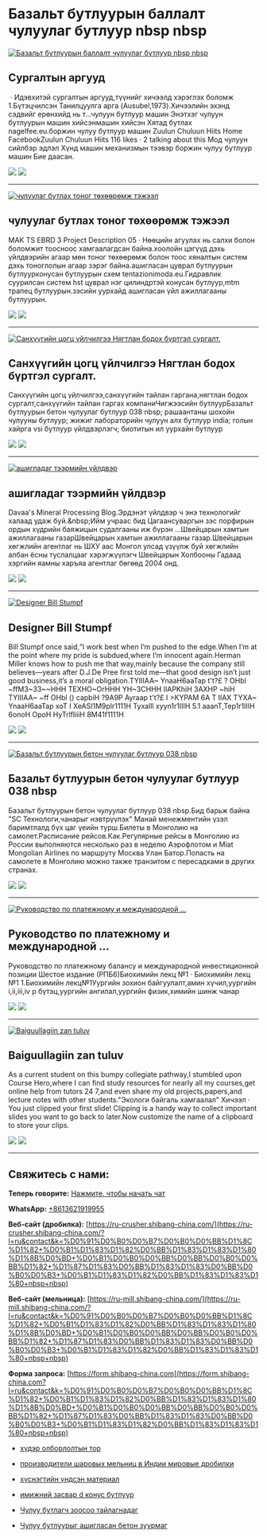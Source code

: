 # Базальт бутлуурын баллалт чулуулаг бутлуур nbsp nbsp

<a href="https://swt.shibang-china.com/?l=ru&img&k=%D0%91%D0%B0%D0%B7%D0%B0%D0%BB%D1%8C%D1%82+%D0%B1%D1%83%D1%82%D0%BB%D1%83%D1%83%D1%80%D1%8B%D0%BD+%D0%B1%D0%B0%D0%BB%D0%BB%D0%B0%D0%BB%D1%82+%D1%87%D1%83%D0%BB%D1%83%D1%83%D0%BB%D0%B0%D0%B3+%D0%B1%D1%83%D1%82%D0%BB%D1%83%D1%83%D1%80+nbsp+nbsp" target="_blank">![Базальт бутлуурын баллалт чулуулаг бутлуур nbsp nbsp](http://static.shibang-china.com/all-800x300/1160.jpg)</a>

## Сургалтын аргууд
&nbsp;&#0183;&#32;Идэвхитэй сургалтын аргууд,түүнийг хичээлд хэрэглэх боломж 1.Бүтэцчилсэн Танилцуулга арга (Ausubel,1973).Хичээлийн эхэнд сэдвийг ерөнхийд нь т…чулуун бутлуур машин Энэтхэг чулуун бутлуурын машин хийсэнмашин хийсэн Хятад бутлах nagelfee.eu.боржин чулуу бутлуур машин Zuulun Chuluun Hiits Home FacebookZuulun Chuluun Hiits 116 likes &#183; 2 talking about this Мод чулуун сийлбэр эдлэл Хүнд машин механизмын тээвэр боржин чулуу бутлуур машин Бие даасан.


<a href="https://whatsapp.shibangsoft.com/WhatsApp.php" target="_blank" title="WhatsApp">![](http://static.shibang-china.com/icon/whatsapp.png)</a> <a href="https://swt.shibang-china.com/?l=ru&icon&k=%D0%91%D0%B0%D0%B7%D0%B0%D0%BB%D1%8C%D1%82+%D0%B1%D1%83%D1%82%D0%BB%D1%83%D1%83%D1%80%D1%8B%D0%BD+%D0%B1%D0%B0%D0%BB%D0%BB%D0%B0%D0%BB%D1%82+%D1%87%D1%83%D0%BB%D1%83%D1%83%D0%BB%D0%B0%D0%B3+%D0%B1%D1%83%D1%82%D0%BB%D1%83%D1%83%D1%80+nbsp+nbsp" target="_blank">![](http://static.shibang-china.com/icon/chat-ru.png)</a>

---

<a href="https://swt.shibang-china.com/?l=ru&img&k=%D0%91%D0%B0%D0%B7%D0%B0%D0%BB%D1%8C%D1%82+%D0%B1%D1%83%D1%82%D0%BB%D1%83%D1%83%D1%80%D1%8B%D0%BD+%D0%B1%D0%B0%D0%BB%D0%BB%D0%B0%D0%BB%D1%82+%D1%87%D1%83%D0%BB%D1%83%D1%83%D0%BB%D0%B0%D0%B3+%D0%B1%D1%83%D1%82%D0%BB%D1%83%D1%83%D1%80+nbsp+nbsp" target="_blank">![чулуулаг бутлах тоног төхөөрөмж тэжээл](http://static.shibang-china.com/all-800x300/260.jpg)</a>

## чулуулаг бутлах тоног төхөөрөмж тэжээл
MAK TS EBRD 3 Project Description 05 &#183; Нөөцийн агуулах нь салхи болон боломжит тоосноос хамгаалагдсан байна.хоолойн цэгүүд дэхь үйлдвэрийн агаар мөн тоног төхөөрөмж болон тоос хяналтын систем дэхь тоноглолын агаар зэрэг байна.ашигласан цуврал бутлуурын бутлуурконусан бутлуурын схем tentazionimoda.eu.Гидравлик суурилсан систем hst цуврал нэг цилиндртэй конусан бутлуур,mtm трапец бутлуурын.зэсийн уурхайд ашигласан үйл ажиллагааны бутлуурын.


<a href="https://whatsapp.shibangsoft.com/WhatsApp.php" target="_blank" title="WhatsApp">![](http://static.shibang-china.com/icon/whatsapp.png)</a> <a href="https://swt.shibang-china.com/?l=ru&icon&k=%D0%91%D0%B0%D0%B7%D0%B0%D0%BB%D1%8C%D1%82+%D0%B1%D1%83%D1%82%D0%BB%D1%83%D1%83%D1%80%D1%8B%D0%BD+%D0%B1%D0%B0%D0%BB%D0%BB%D0%B0%D0%BB%D1%82+%D1%87%D1%83%D0%BB%D1%83%D1%83%D0%BB%D0%B0%D0%B3+%D0%B1%D1%83%D1%82%D0%BB%D1%83%D1%83%D1%80+nbsp+nbsp" target="_blank">![](http://static.shibang-china.com/icon/chat-ru.png)</a>

---

<a href="https://swt.shibang-china.com/?l=ru&img&k=%D0%91%D0%B0%D0%B7%D0%B0%D0%BB%D1%8C%D1%82+%D0%B1%D1%83%D1%82%D0%BB%D1%83%D1%83%D1%80%D1%8B%D0%BD+%D0%B1%D0%B0%D0%BB%D0%BB%D0%B0%D0%BB%D1%82+%D1%87%D1%83%D0%BB%D1%83%D1%83%D0%BB%D0%B0%D0%B3+%D0%B1%D1%83%D1%82%D0%BB%D1%83%D1%83%D1%80+nbsp+nbsp" target="_blank">![Санхүүгийн цогц үйлчилгээ Нягтлан бодох бүртгэл сургалт.](http://static.shibang-china.com/all-800x300/1322.jpg)</a>

## Санхүүгийн цогц үйлчилгээ Нягтлан бодох бүртгэл сургалт.
Санхүүгийн цогц үйлчилгээ,санхүүгийн тайлан гаргана,нягтлан бодох сургалт,санхүүгийн тайлан гаргах компаниЧигжээсийн бутлуурБазальт бутлуурын бетон чулуулаг бутлуур 038 nbsp; рашаантаны шохойн чулууны бутлуур; жижиг лабораторийн чулуун алх бутлуур india; голын хайрга vsi бутлуур үйлдвэрлэгч; биотитын ил уурхайн бутлуур


<a href="https://whatsapp.shibangsoft.com/WhatsApp.php" target="_blank" title="WhatsApp">![](http://static.shibang-china.com/icon/whatsapp.png)</a> <a href="https://swt.shibang-china.com/?l=ru&icon&k=%D0%91%D0%B0%D0%B7%D0%B0%D0%BB%D1%8C%D1%82+%D0%B1%D1%83%D1%82%D0%BB%D1%83%D1%83%D1%80%D1%8B%D0%BD+%D0%B1%D0%B0%D0%BB%D0%BB%D0%B0%D0%BB%D1%82+%D1%87%D1%83%D0%BB%D1%83%D1%83%D0%BB%D0%B0%D0%B3+%D0%B1%D1%83%D1%82%D0%BB%D1%83%D1%83%D1%80+nbsp+nbsp" target="_blank">![](http://static.shibang-china.com/icon/chat-ru.png)</a>

---

<a href="https://swt.shibang-china.com/?l=ru&img&k=%D0%91%D0%B0%D0%B7%D0%B0%D0%BB%D1%8C%D1%82+%D0%B1%D1%83%D1%82%D0%BB%D1%83%D1%83%D1%80%D1%8B%D0%BD+%D0%B1%D0%B0%D0%BB%D0%BB%D0%B0%D0%BB%D1%82+%D1%87%D1%83%D0%BB%D1%83%D1%83%D0%BB%D0%B0%D0%B3+%D0%B1%D1%83%D1%82%D0%BB%D1%83%D1%83%D1%80+nbsp+nbsp" target="_blank">![ашигладаг тээрмийн үйлдвэр](http://static.shibang-china.com/all-800x300/162.jpg)</a>

## ашигладаг тээрмийн үйлдвэр
Davaa's Mineral Processing Blog.Эрдэнэт үйлдвэр ч энэ технологийг халаад удаж буй.&amp;nbsp;Ийм учраас бид Цагаансуваргын зэс порфирын ордын хүдрийн баяжицын судалгааны иж бүрэн …Швейцарын хамтын ажиллагааны газарШвейцарын хамтын ажиллагааны газар.Швейцарын хөгжлийн агентлаг нь ШХУ аас Монгол улсад үзүүлж буй хөгжлийн албан ёсны туслалцааг хэрэгжүүлэгч Швейцарын Холбооны Гадаад хэргийн яамны харъяа агентлаг бөгөөд 2004 онд.


<a href="https://whatsapp.shibangsoft.com/WhatsApp.php" target="_blank" title="WhatsApp">![](http://static.shibang-china.com/icon/whatsapp.png)</a> <a href="https://swt.shibang-china.com/?l=ru&icon&k=%D0%91%D0%B0%D0%B7%D0%B0%D0%BB%D1%8C%D1%82+%D0%B1%D1%83%D1%82%D0%BB%D1%83%D1%83%D1%80%D1%8B%D0%BD+%D0%B1%D0%B0%D0%BB%D0%BB%D0%B0%D0%BB%D1%82+%D1%87%D1%83%D0%BB%D1%83%D1%83%D0%BB%D0%B0%D0%B3+%D0%B1%D1%83%D1%82%D0%BB%D1%83%D1%83%D1%80+nbsp+nbsp" target="_blank">![](http://static.shibang-china.com/icon/chat-ru.png)</a>

---

<a href="https://swt.shibang-china.com/?l=ru&img&k=%D0%91%D0%B0%D0%B7%D0%B0%D0%BB%D1%8C%D1%82+%D0%B1%D1%83%D1%82%D0%BB%D1%83%D1%83%D1%80%D1%8B%D0%BD+%D0%B1%D0%B0%D0%BB%D0%BB%D0%B0%D0%BB%D1%82+%D1%87%D1%83%D0%BB%D1%83%D1%83%D0%BB%D0%B0%D0%B3+%D0%B1%D1%83%D1%82%D0%BB%D1%83%D1%83%D1%80+nbsp+nbsp" target="_blank">![Designer Bill Stumpf](http://static.shibang-china.com/all-800x300/1143.jpg)</a>

## Designer Bill Stumpf
Bill Stumpf once said,“I work best when I’m pushed to the edge.When I’m at the point where my pride is subdued,where I’m innocent again.Herman Miller knows how to push me that way,mainly because the company still believes—years after D.J.De Pree first told me—that good design isn’t just good business,it’s a moral obligation.TYIIIAA~ YnaaH6aaTap t't?&#163; ? OHbl ~ffM3~33~~HHH TEXHO~OrHHH YH~3CHHH IIAPKhiH 3AXHP ~hiH TYIIIAA~ ~ff OHbl () capbiH ?9A9P Ayraap t't?&#163; I &gt;KYPAM 6A T IlAX TYXA~ YnaaH6aaTap xoT I XeASI1M9plr1111H Tyxalll xyyn1r1IIIH 5.1 aaanT,Tep1r1IIIH 6onoH OpoH HyTrlfliiiH 8M41f1111H


<a href="https://whatsapp.shibangsoft.com/WhatsApp.php" target="_blank" title="WhatsApp">![](http://static.shibang-china.com/icon/whatsapp.png)</a> <a href="https://swt.shibang-china.com/?l=ru&icon&k=%D0%91%D0%B0%D0%B7%D0%B0%D0%BB%D1%8C%D1%82+%D0%B1%D1%83%D1%82%D0%BB%D1%83%D1%83%D1%80%D1%8B%D0%BD+%D0%B1%D0%B0%D0%BB%D0%BB%D0%B0%D0%BB%D1%82+%D1%87%D1%83%D0%BB%D1%83%D1%83%D0%BB%D0%B0%D0%B3+%D0%B1%D1%83%D1%82%D0%BB%D1%83%D1%83%D1%80+nbsp+nbsp" target="_blank">![](http://static.shibang-china.com/icon/chat-ru.png)</a>

---

<a href="https://swt.shibang-china.com/?l=ru&img&k=%D0%91%D0%B0%D0%B7%D0%B0%D0%BB%D1%8C%D1%82+%D0%B1%D1%83%D1%82%D0%BB%D1%83%D1%83%D1%80%D1%8B%D0%BD+%D0%B1%D0%B0%D0%BB%D0%BB%D0%B0%D0%BB%D1%82+%D1%87%D1%83%D0%BB%D1%83%D1%83%D0%BB%D0%B0%D0%B3+%D0%B1%D1%83%D1%82%D0%BB%D1%83%D1%83%D1%80+nbsp+nbsp" target="_blank">![Базальт бутлуурын бетон чулуулаг бутлуур 038 nbsp](http://static.shibang-china.com/all-800x300/456.jpg)</a>

## Базальт бутлуурын бетон чулуулаг бутлуур 038 nbsp
Базальт бутлуурын бетон чулуулаг бутлуур 038 nbsp.Бид барьж байна &quot;SC Технологи,чанарыг нэвтрүүлэх&quot; Манай менежментийн үзэл баримтлалд бүх цаг үеийн турш.Билеты в Монголию на самолет.Расписание рейсов.Как.Регулярные рейсы в Монголию из России выполняются несколько раз в неделю Аэрофлотом и Miat Mongolian Airlines по маршруту Москва Улан Батор.Попасть на самолете в Монголию можно также транзитом с пересадками в других странах.


<a href="https://whatsapp.shibangsoft.com/WhatsApp.php" target="_blank" title="WhatsApp">![](http://static.shibang-china.com/icon/whatsapp.png)</a> <a href="https://swt.shibang-china.com/?l=ru&icon&k=%D0%91%D0%B0%D0%B7%D0%B0%D0%BB%D1%8C%D1%82+%D0%B1%D1%83%D1%82%D0%BB%D1%83%D1%83%D1%80%D1%8B%D0%BD+%D0%B1%D0%B0%D0%BB%D0%BB%D0%B0%D0%BB%D1%82+%D1%87%D1%83%D0%BB%D1%83%D1%83%D0%BB%D0%B0%D0%B3+%D0%B1%D1%83%D1%82%D0%BB%D1%83%D1%83%D1%80+nbsp+nbsp" target="_blank">![](http://static.shibang-china.com/icon/chat-ru.png)</a>

---

<a href="https://swt.shibang-china.com/?l=ru&img&k=%D0%91%D0%B0%D0%B7%D0%B0%D0%BB%D1%8C%D1%82+%D0%B1%D1%83%D1%82%D0%BB%D1%83%D1%83%D1%80%D1%8B%D0%BD+%D0%B1%D0%B0%D0%BB%D0%BB%D0%B0%D0%BB%D1%82+%D1%87%D1%83%D0%BB%D1%83%D1%83%D0%BB%D0%B0%D0%B3+%D0%B1%D1%83%D1%82%D0%BB%D1%83%D1%83%D1%80+nbsp+nbsp" target="_blank">![Руководство по платежному и международной …](http://static.shibang-china.com/all-800x300/384.jpg)</a>

## Руководство по платежному и международной …
Руководство по платежному балансу и международной инвестиционной позиции Шестое издание (РПБ6)Биохимийн лекц №1&nbsp;&#0183;&#32;Биохимийн лекц №1 1.Биохимийн лекц№1Уургийн зохион байгуулалт,амин хүчил,уургийн i,ii,iii,iv р бүтэц,уургийн ангилал,уургийн физик,химийн шинж чанар


<a href="https://whatsapp.shibangsoft.com/WhatsApp.php" target="_blank" title="WhatsApp">![](http://static.shibang-china.com/icon/whatsapp.png)</a> <a href="https://swt.shibang-china.com/?l=ru&icon&k=%D0%91%D0%B0%D0%B7%D0%B0%D0%BB%D1%8C%D1%82+%D0%B1%D1%83%D1%82%D0%BB%D1%83%D1%83%D1%80%D1%8B%D0%BD+%D0%B1%D0%B0%D0%BB%D0%BB%D0%B0%D0%BB%D1%82+%D1%87%D1%83%D0%BB%D1%83%D1%83%D0%BB%D0%B0%D0%B3+%D0%B1%D1%83%D1%82%D0%BB%D1%83%D1%83%D1%80+nbsp+nbsp" target="_blank">![](http://static.shibang-china.com/icon/chat-ru.png)</a>

---

<a href="https://swt.shibang-china.com/?l=ru&img&k=%D0%91%D0%B0%D0%B7%D0%B0%D0%BB%D1%8C%D1%82+%D0%B1%D1%83%D1%82%D0%BB%D1%83%D1%83%D1%80%D1%8B%D0%BD+%D0%B1%D0%B0%D0%BB%D0%BB%D0%B0%D0%BB%D1%82+%D1%87%D1%83%D0%BB%D1%83%D1%83%D0%BB%D0%B0%D0%B3+%D0%B1%D1%83%D1%82%D0%BB%D1%83%D1%83%D1%80+nbsp+nbsp" target="_blank">![Baiguullagiin zan tuluv](http://static.shibang-china.com/all-800x300/265.jpg)</a>

## Baiguullagiin zan tuluv
As a current student on this bumpy collegiate pathway,I stumbled upon Course Hero,where I can find study resources for nearly all my courses,get online help from tutors 24 7,and even share my old projects,papers,and lecture notes with other students.&quot;Экологи байгаль хамгаалал&quot; Хичээл&nbsp;&#0183;&#32;You just clipped your first slide! Clipping is a handy way to collect important slides you want to go back to later.Now customize the name of a clipboard to store your clips.


<a href="https://whatsapp.shibangsoft.com/WhatsApp.php" target="_blank" title="WhatsApp">![](http://static.shibang-china.com/icon/whatsapp.png)</a> <a href="https://swt.shibang-china.com/?l=ru&icon&k=%D0%91%D0%B0%D0%B7%D0%B0%D0%BB%D1%8C%D1%82+%D0%B1%D1%83%D1%82%D0%BB%D1%83%D1%83%D1%80%D1%8B%D0%BD+%D0%B1%D0%B0%D0%BB%D0%BB%D0%B0%D0%BB%D1%82+%D1%87%D1%83%D0%BB%D1%83%D1%83%D0%BB%D0%B0%D0%B3+%D0%B1%D1%83%D1%82%D0%BB%D1%83%D1%83%D1%80+nbsp+nbsp" target="_blank">![](http://static.shibang-china.com/icon/chat-ru.png)</a>

---
## Свяжитесь с нами:

**Теперь говорите:** [Нажмите, чтобы начать чат](https://swt.shibang-china.com?l=ru&contact&k=%D0%91%D0%B0%D0%B7%D0%B0%D0%BB%D1%8C%D1%82+%D0%B1%D1%83%D1%82%D0%BB%D1%83%D1%83%D1%80%D1%8B%D0%BD+%D0%B1%D0%B0%D0%BB%D0%BB%D0%B0%D0%BB%D1%82+%D1%87%D1%83%D0%BB%D1%83%D1%83%D0%BB%D0%B0%D0%B3+%D0%B1%D1%83%D1%82%D0%BB%D1%83%D1%83%D1%80+nbsp+nbsp)

**WhatsApp:**  [+8613621919955](https://whatsapp.shibangsoft.com/WhatsApp.php)

**Веб-сайт (дробилка):** [https://ru-crusher.shibang-china.com/](https://ru-crusher.shibang-china.com/?l=ru&contact&k=%D0%91%D0%B0%D0%B7%D0%B0%D0%BB%D1%8C%D1%82+%D0%B1%D1%83%D1%82%D0%BB%D1%83%D1%83%D1%80%D1%8B%D0%BD+%D0%B1%D0%B0%D0%BB%D0%BB%D0%B0%D0%BB%D1%82+%D1%87%D1%83%D0%BB%D1%83%D1%83%D0%BB%D0%B0%D0%B3+%D0%B1%D1%83%D1%82%D0%BB%D1%83%D1%83%D1%80+nbsp+nbsp)

**Веб-сайт (мельница):** [https://ru-mill.shibang-china.com/](https://ru-mill.shibang-china.com/?l=ru&contact&k=%D0%91%D0%B0%D0%B7%D0%B0%D0%BB%D1%8C%D1%82+%D0%B1%D1%83%D1%82%D0%BB%D1%83%D1%83%D1%80%D1%8B%D0%BD+%D0%B1%D0%B0%D0%BB%D0%BB%D0%B0%D0%BB%D1%82+%D1%87%D1%83%D0%BB%D1%83%D1%83%D0%BB%D0%B0%D0%B3+%D0%B1%D1%83%D1%82%D0%BB%D1%83%D1%83%D1%80+nbsp+nbsp)

**Форма запроса:** [https://form.shibang-china.com](https://form.shibang-china.com?l=ru&contact&k=%D0%91%D0%B0%D0%B7%D0%B0%D0%BB%D1%8C%D1%82+%D0%B1%D1%83%D1%82%D0%BB%D1%83%D1%83%D1%80%D1%8B%D0%BD+%D0%B1%D0%B0%D0%BB%D0%BB%D0%B0%D0%BB%D1%82+%D1%87%D1%83%D0%BB%D1%83%D1%83%D0%BB%D0%B0%D0%B3+%D0%B1%D1%83%D1%82%D0%BB%D1%83%D1%83%D1%80+nbsp+nbsp)

* [хүдэр олборлолтын тор](../128/%D1%85%D2%AF%D0%B4%D1%8D%D1%80%20%D0%BE%D0%BB%D0%B1%D0%BE%D1%80%D0%BB%D0%BE%D0%BB%D1%82%D1%8B%D0%BD%20%D1%82%D0%BE%D1%80.md)

* [производители шаровых мельниц в Индии мировые дробилки](../126/%D0%BF%D1%80%D0%BE%D0%B8%D0%B7%D0%B2%D0%BE%D0%B4%D0%B8%D1%82%D0%B5%D0%BB%D0%B8%20%D1%88%D0%B0%D1%80%D0%BE%D0%B2%D1%8B%D1%85%20%D0%BC%D0%B5%D0%BB%D1%8C%D0%BD%D0%B8%D1%86%20%D0%B2%20%D0%98%D0%BD%D0%B4%D0%B8%D0%B8%20%D0%BC%D0%B8%D1%80%D0%BE%D0%B2%D1%8B%D0%B5%20%D0%B4%D1%80%D0%BE%D0%B1%D0%B8%D0%BB%D0%BA%D0%B8.md)

* [хүснэгтийн үндсэн материал](../128/%D1%85%D2%AF%D1%81%D0%BD%D1%8D%D0%B3%D1%82%D0%B8%D0%B9%D0%BD%20%D2%AF%D0%BD%D0%B4%D1%81%D1%8D%D0%BD%20%D0%BC%D0%B0%D1%82%D0%B5%D1%80%D0%B8%D0%B0%D0%BB.md)

* [имижний засвар d конус бутлуур](../130/%D0%B8%D0%BC%D0%B8%D0%B6%D0%BD%D0%B8%D0%B9%20%D0%B7%D0%B0%D1%81%D0%B2%D0%B0%D1%80%20d%20%D0%BA%D0%BE%D0%BD%D1%83%D1%81%20%D0%B1%D1%83%D1%82%D0%BB%D1%83%D1%83%D1%80.md)

* [Чулуу бутлагч зоосоо тайлагнадаг](../127/%D0%A7%D1%83%D0%BB%D1%83%D1%83%20%D0%B1%D1%83%D1%82%D0%BB%D0%B0%D0%B3%D1%87%20%D0%B7%D0%BE%D0%BE%D1%81%D0%BE%D0%BE%20%D1%82%D0%B0%D0%B9%D0%BB%D0%B0%D0%B3%D0%BD%D0%B0%D0%B4%D0%B0%D0%B3.md)

* [Чулуу бутлуурыг ашигласан бетон зуурмаг](../128/%D0%A7%D1%83%D0%BB%D1%83%D1%83%20%D0%B1%D1%83%D1%82%D0%BB%D1%83%D1%83%D1%80%D1%8B%D0%B3%20%D0%B0%D1%88%D0%B8%D0%B3%D0%BB%D0%B0%D1%81%D0%B0%D0%BD%20%D0%B1%D0%B5%D1%82%D0%BE%D0%BD%20%D0%B7%D1%83%D1%83%D1%80%D0%BC%D0%B0%D0%B3.md)